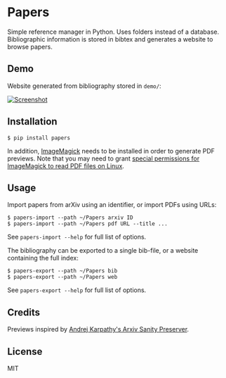 # Papers

Simple reference manager in Python. Uses folders instead of a database. Bibliographic information is stored in bibtex and generates a website to browse papers.


## Demo

Website generated from bibliography stored in `demo/`:

[![Screenshot](https://raw.githubusercontent.com/jan-matthis/papers/master/screenshot.png)](https://papers-demo.netlify.app)


## Installation

```commandline
$ pip install papers
```

In addition, [ImageMagick](https://imagemagick.org/script/download.php) needs to be installed in order to generate PDF previews. Note that you may need to grant [special permissions for ImageMagick to read PDF files on Linux](https://cromwell-intl.com/open-source/pdf-not-authorized.html).


## Usage

Import papers from arXiv using an identifier, or import PDFs using URLs:
```commandline
$ papers-import --path ~/Papers arxiv ID
$ papers-import --path ~/Papers pdf URL --title ...
```

See `papers-import --help` for full list of options.

The bibliography can be exported to a single bib-file, or a website containing the full index:

```
$ papers-export --path ~/Papers bib
$ papers-export --path ~/Papers web
```

See `papers-export --help` for full list of options.


## Credits

Previews inspired by [Andrej Karpathy's Arxiv Sanity Preserver](http://www.arxiv-sanity.com/).


## License

MIT
